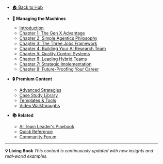 <!-- Managing the Machines - Sidebar -->

* [🏠 Back to Hub](/)

* **📖 Managing the Machines**
  * [Introduction](/managing-the-machines/)
  * [Chapter 1: The Gen X Advantage](/managing-the-machines/chapter-1)
  * [Chapter 2: Simple Agentics Philosophy](/managing-the-machines/chapter-2)
  * [Chapter 3: The Three Jobs Framework](/managing-the-machines/chapter-3)
  * [Chapter 4: Building Your AI Research Team](/managing-the-machines/chapter-4)
  * [Chapter 5: Quality Control Systems](/managing-the-machines/chapter-5)
  * [Chapter 6: Leading Hybrid Teams](/managing-the-machines/chapter-6)
  * [Chapter 7: Strategic Implementation](/managing-the-machines/chapter-7)
  * [Chapter 8: Future-Proofing Your Career](/managing-the-machines/chapter-8)

* **🔒 Premium Content**
  * [Advanced Strategies](/managing-the-machines/advanced-strategies)
  * [Case Study Library](/managing-the-machines/case-studies)
  * [Templates & Tools](/managing-the-machines/templates)
  * [Video Walkthroughs](/managing-the-machines/videos)

* **📚 Related**
  * [AI Team Leader's Playbook](/ai-team-leaders-playbook/)
  * [Quick Reference](/resources/quick-reference)
  * [Community Forum](/community/forum)

---

**💡 Living Book**
*This content is continuously updated with new insights and real-world examples.*

